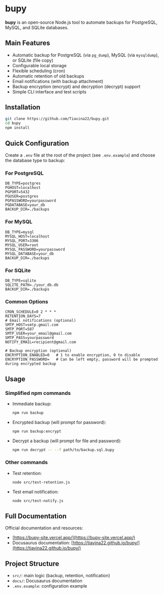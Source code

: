 

# bupy

**bupy** is an open-source Node.js tool to automate backups for PostgreSQL, MySQL, and SQLite databases.

## Main Features
- Automatic backup for PostgreSQL (via `pg_dump`), MySQL (via `mysqldump`), or SQLite (file copy)
- Configurable local storage
- Flexible scheduling (cron)
- Automatic retention of old backups
- Email notifications (with backup attachment)
- Backup encryption (encrypt) and decryption (decrypt) support
- Simple CLI interface and test scripts

## Installation

```bash
git clone https://github.com/Tiavina22/bupy.git
cd bupy
npm install
```

## Quick Configuration

Create a `.env` file at the root of the project (see `.env.example`) and choose the database type to backup:

### For PostgreSQL
```env
DB_TYPE=postgres
PGHOST=localhost
PGPORT=5432
PGUSER=postgres
PGPASSWORD=yourpassword
PGDATABASE=your_db
BACKUP_DIR=./backups
```

### For MySQL
```env
DB_TYPE=mysql
MYSQL_HOST=localhost
MYSQL_PORT=3306
MYSQL_USER=root
MYSQL_PASSWORD=yourpassword
MYSQL_DATABASE=your_db
BACKUP_DIR=./backups
```

### For SQLite
```env
DB_TYPE=sqlite
SQLITE_PATH=./your_db.db
BACKUP_DIR=./backups
```

### Common Options
```
CRON_SCHEDULE=0 2 * * *
RETENTION_DAYS=7
# Email notifications (optional)
SMTP_HOST=smtp.gmail.com
SMTP_PORT=587
SMTP_USER=your_email@gmail.com
SMTP_PASS=yourpassword
NOTIFY_EMAIL=recipient@gmail.com

# Backup encryption (optional)
ENCRYPTION_ENABLED=0   # 1 to enable encryption, 0 to disable
ENCRYPTION_PASSWORD=   # Can be left empty, password will be prompted during encrypted backup
```

## Usage

### Simplified npm commands

- Immediate backup:
  ```bash
  npm run backup
  ```
- Encrypted backup (will prompt for password):
  ```bash
  npm run backup:encrypt
  ```
- Decrypt a backup (will prompt for file and password):
  ```bash
  npm run decrypt -- --f path/to/backup.sql.bupy
  ```

### Other commands

- Test retention:
  ```bash
  node src/test-retention.js
  ```
- Test email notification:
  ```bash
  node src/test-notify.js
  ```

## Full Documentation

Official documentation and resources:
- [https://bupy-site.vercel.app/](https://bupy-site.vercel.app/)
- Docusaurus documentation: [https://tiavina22.github.io/bupy/](https://tiavina22.github.io/bupy/)

## Project Structure
- `src/`: main logic (backup, retention, notification)
- `docs/`: Docusaurus documentation
- `.env.example`: configuration example
